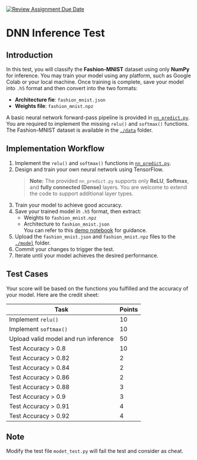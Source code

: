 [![Review Assignment Due Date](https://classroom.github.com/assets/deadline-readme-button-22041afd0340ce965d47ae6ef1cefeee28c7c493a6346c4f15d667ab976d596c.svg)](https://classroom.github.com/a/lkpPbEwb)
# DNN Inference Test

## Introduction 

In this test, you will classify the **Fashion-MNIST** dataset using only **NumPy** for inference. You may train your model using any platform, such as Google Colab or your local machine. Once training is complete, save your model into `.h5` format and then convert into the two formats:
- **Architecture fie**: `fashion_mnist.json`  
- **Weights file**: `fashion_mnist.npz`

A basic neural network forward-pass pipeline is provided in [`nn_predict.py`](nn_predict.py). You are required to implement the missing `relu()` and `softmax()` functions. The Fashion-MNIST dataset is available in the [`./data`](./data) folder.


## Implementation Workflow

1. Implement the `relu()` and `softmax()` functions in [`nn_predict.py`](nn_predict.py).
2. Design and train your own neural network using TensorFlow.  
   > **Note:** The provided `nn_predict.py` supports only **ReLU**, **Softmax**, and **fully connected (Dense)** layers. You are welcome to extend the code to support additional layer types.
3. Train your model to achieve good accuracy.
4. Save your trained model in `.h5` format, then extract:
   - Weights to `fashion_mnist.npz`
   - Architecture to `fashion_mnist.json`  
   You can refer to this [demo notebook](https://colab.research.google.com/drive/1zHH3-EujP9P1bF39xiEpHdbc8lIC-xdj?usp=sharing) for guidance.
5. Upload the `fashion_mnist.json` and `fashion_mnist.npz` files to the [`./model`](./model) folder.
6. Commit your changes to trigger the test.
7. Iterate until your model achieves the desired performance.


## Test Cases

Your score will be based on the functions you fulfilled and the accuracy of your model. Here are the credit sheet:

| Task | Points |
|----------|----------|
| Implement `relu()`     | 10     |
| Implement `softmax()` | 10     |
| Upload valid model and run inference | 50     |
| Test Accuracy > 0.8 | 10     |
| Test Accuracy > 0.82 | 2     |
| Test Accuracy > 0.84 | 2     |
| Test Accuracy > 0.86 | 2     |
| Test Accuracy > 0.88 | 3     |
| Test Accuracy > 0.9 | 3     |
| Test Accuracy > 0.91 | 4     |
| Test Accuracy > 0.92 | 4     |

## Note

Modify the test file `modet_test.py` will fail the test and consider as cheat.
